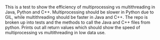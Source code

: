 This is a test to show the efficiency of multiprocessing vs multithreading in Java, Python and C++. Multiprocessing should be slower in Python due to GIL, while multithreading should be faster in Java and C++.
The repo is broken up into tests and the methods to call the Java and C++ files from python. Prints out all return values which should show the speed of multiprocessing vs multithreading in low data use.